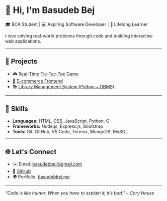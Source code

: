 <!--# Basudeb-Bej.github.io-->

# 👋 Hi, I'm Basudeb Bej

🎓 BCA Student | 💻 Aspiring Software Developer | 🧠 Lifelong Learner

I love solving real-world problems through code and building interactive web applications.

---

## 🚀 Projects

- 🎮 [Real-Time Tic-Tac-Toe Game](https://github.com/Basudeb-Bej/Tic-Tac-Toe)
- 🛒 [E-commerce Frontend](https://github.com/Basudeb-Bej/e-commerce-ui)
- 📚 [Library Management System (Python + DBMS)](https://github.com/Basudeb-Bej/library-system)

---

## 🔧 Skills

- **Languages:** HTML, CSS, JavaScript, Python, C
- **Frameworks:** Node.js, Express.js, Bootstrap
- **Tools:** Git, GitHub, VS Code, Termux, MongoDB, MySQL

---

## 🌐 Let's Connect

- ✉️ Email: basudebbej@gmail.com
- 🔗 [GitHub](https://github.com/Basudeb-Bej)
- 🌍 Portfolio: [basudebbej.me](https://basudebbej.me)

---

_“Code is like humor. When you have to explain it, it’s bad.” – Cory House_
